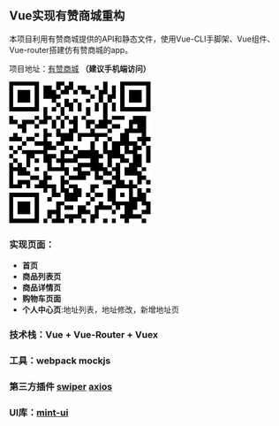 ## Vue实现有赞商城重构

本项目利用有赞商城提供的API和静态文件，使用Vue-CLI手脚架、Vue组件、Vue-router搭建仿有赞商城的app。

项目地址：[有赞商城](https://www.hefang.site/youzan/dist/index.html) **（建议手机端访问）**


![avatar](https://github.com/he529564582/youzan/blob/master/static/1562592456.png)

### 实现页面：
+ **首页**
+ **商品列表页**
+ **商品详情页**
+ **购物车页面**
+ **个人中心页**:地址列表，地址修改，新增地址页
### 技术栈：Vue + Vue-Router + Vuex
### 工具：webpack mockjs
### 第三方插件 [swiper](https://github.com/nolimits4web/Swiper) [axios](https://github.com/axios/axios)
### UI库：[mint-ui](https://mint-ui.github.io/docs/#/zh-cn2/infinite-scroll)









